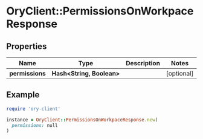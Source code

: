 # OryClient::PermissionsOnWorkpaceResponse

## Properties

| Name | Type | Description | Notes |
| ---- | ---- | ----------- | ----- |
| **permissions** | **Hash&lt;String, Boolean&gt;** |  | [optional] |

## Example

```ruby
require 'ory-client'

instance = OryClient::PermissionsOnWorkpaceResponse.new(
  permissions: null
)
```

